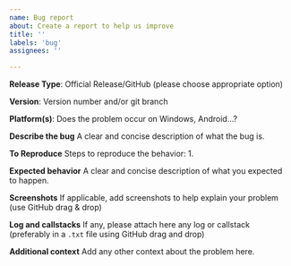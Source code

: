 ```yaml
---
name: Bug report
about: Create a report to help us improve
title: ''
labels: 'bug'
assignees: ''

---
```


**Release Type**: Official Release/GitHub (please choose appropriate option)

**Version**: Version number and/or git branch

**Platform(s)**: Does the problem occur on Windows, Android...?

**Describe the bug**
A clear and concise description of what the bug is.

**To Reproduce**
Steps to reproduce the behavior:
1. 

**Expected behavior**
A clear and concise description of what you expected to happen.

**Screenshots**
If applicable, add screenshots to help explain your problem (use GitHub drag & drop)

**Log and callstacks**
If any, please attach here any log or callstack (preferably in a `.txt` file using GitHub drag and drop)

**Additional context**
Add any other context about the problem here.
